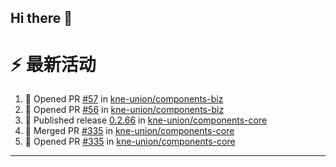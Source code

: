 ## Hi there 👋

<!--

**Here are some ideas to get you started:**

🙋‍♀️ A short introduction - what is your organization all about?
🌈 Contribution guidelines - how can the community get involved?
👩‍💻 Useful resources - where can the community find your docs? Is there anything else the community should know?
🍿 Fun facts - what does your team eat for breakfast?
🧙 Remember, you can do mighty things with the power of [Markdown](https://docs.github.com/github/writing-on-github/getting-started-with-writing-and-formatting-on-github/basic-writing-and-formatting-syntax)
-->


# ⚡ 最新活动

<!--START_SECTION:activity-->
1. 💪 Opened PR [#57](https://github.com/kne-union/components-biz/pull/57) in [kne-union/components-biz](https://github.com/kne-union/components-biz)
2. 💪 Opened PR [#56](https://github.com/kne-union/components-biz/pull/56) in [kne-union/components-biz](https://github.com/kne-union/components-biz)
3. 🚀 Published release [0.2.66](https://github.com/kne-union/components-core/releases/tag/0.2.66) in [kne-union/components-core](https://github.com/kne-union/components-core)
4. 🎉 Merged PR [#335](https://github.com/kne-union/components-core/pull/335) in [kne-union/components-core](https://github.com/kne-union/components-core)
5. 💪 Opened PR [#335](https://github.com/kne-union/components-core/pull/335) in [kne-union/components-core](https://github.com/kne-union/components-core)
<!--END_SECTION:activity-->

---
